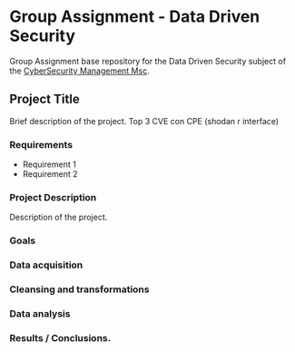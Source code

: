 # Group Assignment - Data Driven Security

Group Assignment base repository for the Data Driven Security subject of the [CyberSecurity Management Msc](https://www.talent.upc.edu/ing/professionals/presentacio/codi/221101/cybersecurity-management/).

## Project Title

Brief description of the project. 
Top 3 CVE con CPE (shodan r interface)

### Requirements

  - Requirement 1
  - Requirement 2
  
  
### Project Description

Description of the project. 

### Goals

### Data acquisition

### Cleansing and transformations

### Data analysis

### Results / Conclusions.
